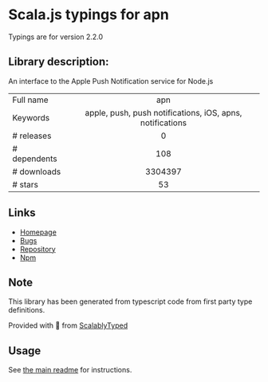
# Scala.js typings for apn

Typings are for version 2.2.0

## Library description:
An interface to the Apple Push Notification service for Node.js

|                    |                 |
| ------------------ | :-------------: |
| Full name          | apn |
| Keywords           | apple, push, push notifications, iOS, apns, notifications |
| # releases         | 0 |
| # dependents       | 108 |
| # downloads        | 3304397 |
| # stars            | 53 |

## Links
- [Homepage](https://github.com/node-apn/node-apn#readme)
- [Bugs](https://github.com/node-apn/node-apn/issues)
- [Repository](https://github.com/node-apn/node-apn)
- [Npm](https://www.npmjs.com/package/apn)
    


## Note
This library has been generated from typescript code from first party type definitions.

Provided with :purple_heart: from [ScalablyTyped](https://github.com/oyvindberg/ScalablyTyped)

## Usage
See [the main readme](../../readme.md) for instructions.



